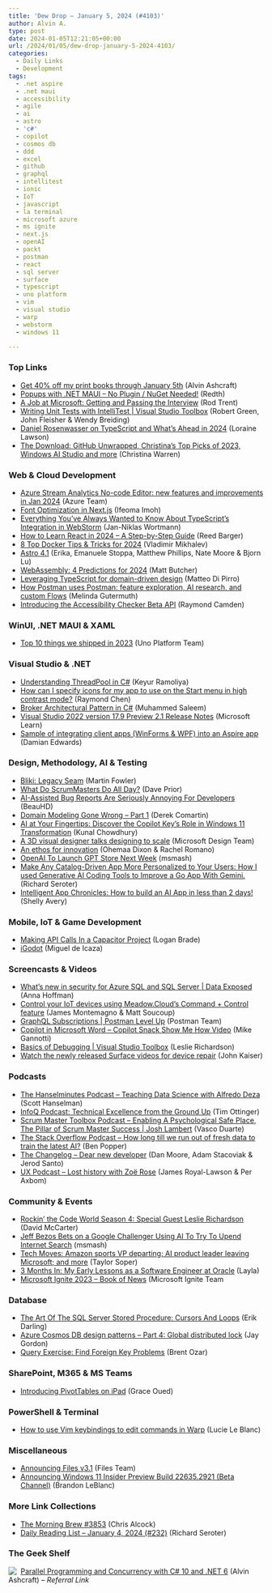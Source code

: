```yaml
---
title: 'Dew Drop – January 5, 2024 (#4103)'
author: Alvin A.
type: post
date: 2024-01-05T12:21:05+00:00
url: /2024/01/05/dew-drop-january-5-2024-4103/
categories:
  - Daily Links
  - Development
tags:
  - .net aspire
  - .net maui
  - accessibility
  - agile
  - ai
  - astro
  - 'c#'
  - copilot
  - cosmos db
  - ddd
  - excel
  - github
  - graphql
  - intellitest
  - ionic
  - IoT
  - javascript
  - la terminal
  - microsoft azure
  - ms ignite
  - next.js
  - openAI
  - packt
  - postman
  - react
  - sql server
  - surface
  - typescript
  - uno platform
  - vim
  - visual studio
  - warp
  - webstorm
  - windows 11

---
```

### <a name="top"></a>Top Links

  * <a href="https://morningdew-bpc6g3a0fgaxdxcu.eastus2-01.azurewebsites.net/2024/01/04/get-40-off-my-print-books-through-january-5th/" target="_blank" rel="noopener">Get 40% off my print books through January 5th</a> (Alvin Ashcraft)
  * <a href="https://redth.codes/popups-with-net-maui-no-plugin-nuget-needed" target="_blank" rel="noopener">Popups with .NET MAUI &#8211; No Plugin / NuGet Needed!</a> (Redth)
  * <a href="https://rodtrent.substack.com/p/my-tips-for-working-at-microsoft" target="_blank" rel="noopener">A Job at Microsoft: Getting and Passing the Interview</a> (Rod Trent)
  * <a href="http://www.youtube.com/watch?v=zgCFKBwJNe0" target="_blank" rel="noopener">Writing Unit Tests with IntelliTest | Visual Studio Toolbox</a> (Robert Green, John Fleisher & Wendy Breiding)
  * <a href="https://thenewstack.io/daniel-rosenwasser-on-typescript-and-whats-ahead-in-2024/" target="_blank" rel="noopener">Daniel Rosenwasser on TypeScript and What’s Ahead in 2024</a> (Loraine Lawson)
  * <a href="http://www.youtube.com/watch?v=Vsb0KaCeyQ0" target="_blank" rel="noopener">The Download: GitHub Unwrapped, Christina&#8217;s Top Picks of 2023, Windows AI Studio and more</a> (Christina Warren)



### <a name="web"></a>Web & Cloud Development

  * <a href="https://azure.microsoft.com/en-us/updates/azure-stream-analytics-nocode-editor-new-features-and-improvements-in-jan-2024/" target="_blank" rel="noopener">Azure Stream Analytics No-code Editor: new features and improvements in Jan 2024</a> (Azure Team)
  * <a href="https://www.telerik.com/blogs/font-optimization-next-js" target="_blank" rel="noopener">Font Optimization in Next.js</a> (Ifeoma Imoh)
  * <a href="https://blog.jetbrains.com/webstorm/2024/01/everything-you-ve-always-wanted-to-know-about-typescript-s-integration-in-webstorm/" target="_blank" rel="noopener">Everything You’ve Always Wanted to Know About TypeScript’s Integration in WebStorm</a> (Jan-Niklas Wortmann)
  * <a href="https://www.freecodecamp.org/news/how-to-learn-react-step-by-step/" target="_blank" rel="noopener">How to Learn React in 2024 – A Step-by-Step Guide</a> (Reed Barger)
  * <a href="https://www.docker.com/blog/8-top-docker-tips-tricks-for-2024/" target="_blank" rel="noopener">8 Top Docker Tips & Tricks for 2024</a> (Vladimir Mikhalev)
  * <a href="https://astro.build/blog/astro-410/" target="_blank" rel="noopener">Astro 4.1</a> (Erika, Emanuele Stoppa, Matthew Phillips, Nate Moore & Bjorn Lu)
  * <a href="https://thenewstack.io/webassembly-4-predictions-for-2024/" target="_blank" rel="noopener">WebAssembly: 4 Predictions for 2024</a> (Matt Butcher)
  * <a href="https://blog.logrocket.com/typescript-domain-driven-design/" target="_blank" rel="noopener">Leveraging TypeScript for domain-driven design</a> (Matteo Di Pirro)
  * <a href="https://blog.postman.com/how-postman-uses-postman-feature-exploration-ai-flows/" target="_blank" rel="noopener">How Postman uses Postman: feature exploration, AI research, and custom Flows</a> (Melinda Gutermuth)
  * <a href="https://blog.developer.adobe.com/introducing-the-accessibility-checker-beta-api-08ed594ebc8b?source=rss----9342990108af---4" target="_blank" rel="noopener">Introducing the Accessibility Checker Beta API</a> (Raymond Camden)



### <a name="silverlight"></a>WinUI, .NET MAUI & XAML

  * <a href="https://platform.uno/blog/uno-platform-2023-wrapped-up/" target="_blank" rel="noopener">Top 10 things we shipped in 2023</a> (Uno Platform Team)



### <a name="dotnet"></a>Visual Studio & .NET

  * <a href="https://dev.to/theramoliya/understanding-threadpool-in-c-203n" target="_blank" rel="noopener">Understanding ThreadPool in C#</a> (Keyur Ramoliya)
  * <a href="https://devblogs.microsoft.com/oldnewthing/20240104-00/?p=109239" target="_blank" rel="noopener">How can I specify icons for my app to use on the Start menu in high contrast mode?</a> (Raymond Chen)
  * <a href="https://code-maze.com/csharp-broker-architectural-pattern/" target="_blank" rel="noopener">Broker Architectural Pattern in C#</a> (Muhammed Saleem)
  * <a href="https://learn.microsoft.com/en-us/visualstudio/releases/2022/release-notes-preview#17.9.0-pre.2.1" target="_blank" rel="noopener">Visual Studio 2022 version 17.9 Preview 2.1 Release Notes</a> (Microsoft Learn)
  * <a href="https://github.com/dotnet/aspire-samples/pull/78" target="_blank" rel="noopener">Sample of integrating client apps (WinForms & WPF) into an Aspire app</a> (Damian Edwards)



### <a name="design"></a>Design, Methodology, AI & Testing

  * <a href="https://martinfowler.com/bliki/LegacySeam.html" target="_blank" rel="noopener">Bliki: Legacy Seam</a> (Martin Fowler)
  * <a href="https://www.leadingagile.com/podcast/what-do-scrummasters-do-all-day/?utm_source=What%20Do%20ScrumMasters%20Do%20All%20Day%3F&utm_medium=RSS&utm_campaign=RSS%20Reader" target="_blank" rel="noopener">What Do ScrumMasters Do All Day?</a> (Dave Prior)
  * <a href="https://it.slashdot.org/story/24/01/04/2230246/ai-assisted-bug-reports-are-seriously-annoying-for-developers?utm_source=rss1.0mainlinkanon&utm_medium=feed" target="_blank" rel="noopener">AI-Assisted Bug Reports Are Seriously Annoying For Developers</a> (BeauHD)
  * <a href="https://codeopinion.com/domain-modeling-gone-wrong-part-1/" target="_blank" rel="noopener">Domain Modeling Gone Wrong – Part 1</a> (Derek Comartin)
  * <a href="https://www.kunal-chowdhury.com/2024/01/windows-11-copilot-key.html" target="_blank" rel="noopener">AI at Your Fingertips: Discover the Copilot Key&#8217;s Role in Windows 11 Transformation</a> (Kunal Chowdhury)
  * <a href="https://medium.com/microsoft-design/a-3d-visual-designer-talks-designing-to-scale-5e24ffa49d74?source=rss----71c99841f1ad---4" target="_blank" rel="noopener">A 3D visual designer talks designing to scale</a> (Microsoft Design Team)
  * <a href="https://medium.com/microsoft-design/an-ethos-for-innovation-9854ae6e6305?source=rss----71c99841f1ad---4" target="_blank" rel="noopener">An ethos for innovation</a> (Ohemaa Dixon & Rachel Romano)
  * <a href="https://slashdot.org/story/24/01/04/187248/openai-to-launch-gpt-store-next-week?utm_source=rss1.0mainlinkanon&utm_medium=feed" target="_blank" rel="noopener">OpenAI To Launch GPT Store Next Week</a> (msmash)
  * <a href="https://seroter.com/2024/01/04/make-any-catalog-driven-app-more-personalized-to-your-users-how-i-used-generative-ai-coding-tools-to-improve-a-go-app-with-gemini/" target="_blank" rel="noopener">Make Any Catalog-Driven App More Personalized to Your Users: How I used Generative AI Coding Tools to Improve a Go App With Gemini.</a> (Richard Seroter)
  * <a href="https://techcommunity.microsoft.com/t5/healthcare-and-life-sciences/intelligent-app-chronicles-how-to-build-an-ai-app-in-less-than-2/ba-p/4021687" target="_blank" rel="noopener">Intelligent App Chronicles: How to build an AI App in less than 2 days!</a> (Shelly Avery)



### <a name="mobile"></a>Mobile, IoT & Game Development

  * <a href="https://ionic.io/blog/making-api-calls-in-a-capacitor-project" target="_blank" rel="noopener">Making API Calls In a Capacitor Project</a> (Logan Brade)
  * <a href="https://blog.la-terminal.net/igodot/" target="_blank" rel="noopener">iGodot</a> (Miguel de Icaza)



### <a name="videos"></a>Screencasts & Videos

  * <a href="http://www.youtube.com/watch?v=voFjY-bb4J0" target="_blank" rel="noopener">What&#8217;s new in security for Azure SQL and SQL Server | Data Exposed</a> (Anna Hoffman)
  * <a href="http://www.youtube.com/watch?v=Bjt7PeIpMxk" target="_blank" rel="noopener">Control your IoT devices using Meadow.Cloud’s Command + Control feature</a> (James Montemagno & Matt Soucoup)
  * <a href="http://www.youtube.com/watch?v=QMbZOVeDkDw" target="_blank" rel="noopener">GraphQL Subscriptions | Postman Level Up</a> (Postman Team)
  * <a href="https://techcommunity.microsoft.com/t5/healthcare-and-life-sciences/copilot-in-microsoft-word-copilot-snack-show-me-how-video/ba-p/4021450" target="_blank" rel="noopener">Copilot in Microsoft Word – Copilot Snack Show Me How Video</a> (Mike Gannotti)
  * <a href="http://www.youtube.com/watch?v=Dr4Y58nqxVs" target="_blank" rel="noopener">Basics of Debugging | Visual Studio Toolbox</a> (Leslie Richardson)
  * <a href="https://techcommunity.microsoft.com/t5/surface-it-pro-blog/watch-the-newly-released-surface-videos-for-device-repair/ba-p/4012335" target="_blank" rel="noopener">Watch the newly released Surface videos for device repair</a> (John Kaiser)



### <a name="podcasts"></a>Podcasts

  * <a href="https://www.hanselminutes.com/926/teaching-data-science-with-alfredo-deza" target="_blank" rel="noopener">The Hanselminutes Podcast &#8211; Teaching Data Science with Alfredo Deza</a> (Scott Hanselman)
  * <a href="https://www.infoq.com/podcasts/ground-up-technical-excellence/" target="_blank" rel="noopener">InfoQ Podcast: Technical Excellence from the Ground Up</a> (Tim Ottinger)
  * <a href="https://scrummastertoolbox.libsyn.com/introducing-estimation-consistency-to-an-agile-team-with-the-help-of-cycle-time-metrics-josh-lambert-0" target="_blank" rel="noopener">Scrum Master Toolbox Podcast &#8211; Enabling A Psychological Safe Place, The Pillar of Scrum Master Success | Josh Lambert</a> (Vasco Duarte)
  * <a href="https://stackoverflow.blog/2024/01/05/gen-ai-data-synthetic-trends-crypto-vr-quantum-computing/" target="_blank" rel="noopener">The Stack Overflow Podcast &#8211; How long till we run out of fresh data to train the latest AI?</a> (Ben Popper)
  * <a href="https://changelog.com/podcast/572" target="_blank" rel="noopener">The Changelog &#8211; Dear new developer</a> (Dan Moore, Adam Stacoviak & Jerod Santo)
  * <a href="https://uxpodcast.com/318-lost-history-zoe-rose/" target="_blank" rel="noopener">UX Podcast &#8211; Lost history with Zoë Rose</a> (James Royal-Lawson & Per Axbom)



### <a name="events"></a>Community & Events

  * <a href="https://dotnettips.wordpress.com/2024/01/04/rockin-the-code-world-season-4-special-guest-leslie-richardson/" target="_blank" rel="noopener">Rockin’ the Code World Season 4: Special Guest Leslie Richardson</a> (David McCarter)
  * <a href="https://slashdot.org/story/24/01/04/1447213/jeff-bezos-bets-on-a-google-challenger-using-ai-to-try-to-upend-internet-search?utm_source=rss1.0mainlinkanon&utm_medium=feed" target="_blank" rel="noopener">Jeff Bezos Bets on a Google Challenger Using AI To Try To Upend Internet Search</a> (msmash)
  * <a href="https://www.geekwire.com/2024/tech-moves-amazon-sports-vp-departs-ai-product-leader-leaving-microsoft-and-more/" target="_blank" rel="noopener">Tech Moves: Amazon sports VP departing; AI product leader leaving Microsoft; and more</a> (Taylor Soper)
  * <a href="https://www.lay.codes/blog/3-months-in-my-early-lessons-as-a-software-engineer-at-oracle" target="_blank" rel="noopener">3 Months In: My Early Lessons as a Software Engineer at Oracle</a> (Layla)
  * <div align="left">
      <a href="https://news.microsoft.com/ignite-2023-book-of-news/" target="_blank" rel="noopener">Microsoft Ignite 2023 &#8211; Book of News</a> (Microsoft Ignite Team
    </div>



### <a name="sql"></a>Database

  * <a href="https://erikdarling.com/the-art-of-the-sql-server-stored-procedure-cursors-and-loops/" target="_blank" rel="noopener">The Art Of The SQL Server Stored Procedure: Cursors And Loops</a> (Erik Darling)
  * <a href="https://devblogs.microsoft.com/cosmosdb/azure-cosmos-db-design-patterns-part-4-global-distributed-lock/" target="_blank" rel="noopener">Azure Cosmos DB design patterns – Part 4: Global distributed lock</a> (Jay Gordon)
  * <a href="https://www.brentozar.com/archive/2024/01/query-exercise-find-foreign-key-problems/" target="_blank" rel="noopener">Query Exercise: Find Foreign Key Problems</a> (Brent Ozar)



### <a name="sp"></a>SharePoint, M365 & MS Teams

  * <a href="https://techcommunity.microsoft.com/t5/excel-blog/introducing-pivottables-on-ipad/ba-p/4014077" target="_blank" rel="noopener">Introducing PivotTables on iPad</a> (Grace Oued)



### <a name="ps"></a>PowerShell & Terminal

  * <a href="https://www.warp.dev/blog/how-to-use-vim-keybindings-to-edit-commands-in-warp" target="_blank" rel="noopener">How to use Vim keybindings to edit commands in Warp</a> (Lucie Le Blanc)



### <a name="misc"></a>Miscellaneous

  * <a href="https://files.community/blog/posts/v3-1" target="_blank" rel="noopener">Announcing Files v3.1</a> (Files Team)
  * <a href="https://blogs.windows.com/windows-insider/2024/01/04/announcing-windows-11-insider-preview-build-22635-2921-beta-channel/" target="_blank" rel="noopener">Announcing Windows 11 Insider Preview Build 22635.2921 (Beta Channel)</a> (Brandon LeBlanc)



### <a name="links"></a>More Link Collections

  * <a href="https://blog.cwa.me.uk/2024/01/05/the-morning-brew-3853/" target="_blank" rel="noopener">The Morning Brew #3853</a> (Chris Alcock)
  * <a href="https://seroter.com/2024/01/04/daily-reading-list-january-4-2024-232/" target="_blank" rel="noopener">Daily Reading List – January 4, 2024 (#232)</a> (Richard Seroter)



### <a name="shelf"></a>The Geek Shelf

<a href="https://www.amazon.com/dp/1803243678/?tag=amavin-20" target="_blank" rel="noopener"><img decoding="async" align="left" style="margin: 0px 4px 0px 0px; border: 0px currentcolor; border-image: none; float: left; display: inline; background-image: none;" src="https://m.media-amazon.com/images/I/51JILwx8jkL._SS135_.jpg" border="0" /></a>&nbsp;<a href="https://www.amazon.com/dp/1803243678/?tag=amavin-20" target="_blank" rel="noopener">Parallel Programming and Concurrency with C# 10 and .NET 6</a> (Alvin Ashcraft) _&#8211; Referral Link_